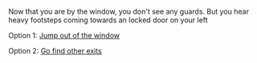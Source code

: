 Now that you are by the window, you don't see any guards. But you hear heavy footsteps coming towards an locked door on your left

Option 1: [Jump out of the window](ankle-broken.md)

Option 2: [Go find other exits](fail-to-escape.md)
